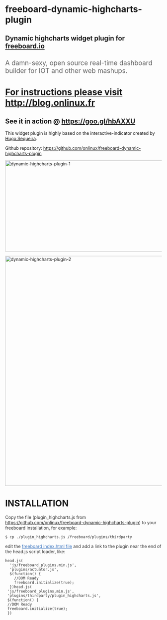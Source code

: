 # freeboard-dynamic-highcharts-plugin
<h2>Dynamic highcharts widget plugin for <a href="https://github.com/Freeboard/freeboard" target="_blank">freeboard.io</a></h2>
<h2><span style="font-weight: normal; color: #666666;">A damn-sexy, open source real-time dashboard builder for IOT and other web mashups.</span></h2>
<h1><a href="http://blog.onlinux.fr/dynamic-highcharts-plugin-for-freeboard-io/" target="_blank">For instructions please visit http://blog.onlinux.fr</a></h1>

<h2>See it in action @ <a href="https://goo.gl/hbAXXU" target="_blank">https://goo.gl/hbAXXU</a></h2>

This widget plugin is highly based on the interactive-indicator created by <a href="https://github.com/hugocore/freeboard.io-plugins" target="_blank">Hugo Sequeira</a>.

Github repository: <a href="https://github.com/onlinux/freeboard-dynamic-highcharts-plugin" target="_blank">https://github.com/onlinux/freeboard-dynamic-highcharts-plugin</a>

<a href="dynamic-highcharts-plugin-1.png"><img class="alignleft size-full wp-image-481" src="dynamic-highcharts-plugin-1.png" alt="dynamic-highcharts-plugin-1" width="636" height="292" /></a>


<a href="dynamic-highcharts-plugin-2.png"><img class="alignleft size-full wp-image-483" src="dynamic-highcharts-plugin-2.png" alt="dynamic-highcharts-plugin-2" width="908" height="737" /></a>

<h1>INSTALLATION</h1>
<p style="color: #333333;">Copy the file (plugin_highcharts.js from <a href="https://github.com/onlinux/freeboard-dynamic-highcharts-plugin" target="_blank">https://github.com/onlinux/freeboard-dynamic-highcharts-plugin</a>) to your freeboard installation, for example:</p>

<pre style="color: #333333;"><code>$ cp ./plugin_highcharts.js /freeboard/plugins/thirdparty
</code></pre>
<p style="color: #333333;">edit the <a style="color: #4078c0;" href="https://github.com/Freeboard/freeboard/blob/master/index.html#L14" target="_blank">freeboard index.html file</a> and add a link to the plugin near the end of the head.js script loader, like:</p>

<pre style="color: #333333;"><code>head.js(
  'js/freeboard_plugins.min.js',
  'plugins/actuator.js',
  $(function() {
    //DOM Ready
    freeboard.initialize(true);
  })head.js(
 'js/freeboard_plugins.min.js',
 'plugins/thirdparty/plugin_highcharts.js',
 $(function() {
 //DOM Ready
 freeboard.initialize(true);
 })</code></pre>
